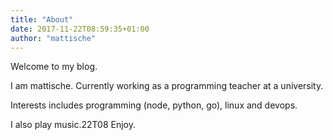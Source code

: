 ```yaml
---
title: "About"
date: 2017-11-22T08:59:35+01:00
author: "mattische"
---
```


Welcome to my blog.

I am mattische. Currently working as a programming teacher at a university.

Interests includes programming (node, python, go), linux and devops.

I also play music.22T08
Enjoy.